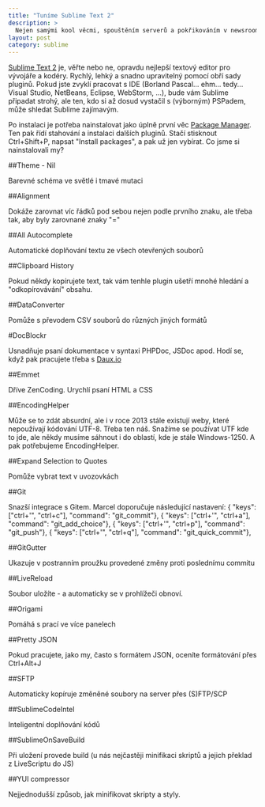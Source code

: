 ```yaml
---
title: "Tuníme Sublime Text 2"
description: >
  Nejen samými kool věcmi, spouštěním serverů a pokřikováním v newsroomu je živ redakční vývojář. Čas od času musíme taky sednout a věnovat se té poctivé kodéřině. Každý vývojář si nastaví své vývojové prostředí tak, aby mu vyhovovalo, stejně jako si každý koloťuk omotá kladívko vlastní sadou umolousaných leukoplastí. My používáme, až na výjimky, výborný textový editor Sublime Text 2, který jsme si potunili sadou pluginů.
layout: post
category: sublime
---
```


[Sublime Text 2](http://www.sublimetext.com/) je, věřte nebo ne, opravdu nejlepší textový editor pro vývojáře a kodéry. Rychlý, lehký a snadno upravitelný pomocí obří sady pluginů. Pokud jste zvyklí pracovat s IDE (Borland Pascal... ehm... tedy... Visual Studio, NetBeans, Eclipse, WebStorm, ...), bude vám Sublime připadat strohý, ale ten, kdo si až dosud vystačil s (výborným) PSPadem, může shledat Sublime zajímavým.

Po instalaci je potřeba nainstalovat jako úplně první věc [Package Manager](https://sublime.wbond.net/installation#st2). Ten pak řídí stahování a instalaci dalších pluginů. Stačí stisknout Ctrl+Shift+P, napsat "Install packages", a pak už jen vybírat. <tweetable title="Pár tipů na pluginy pro Sublime Text 2">Co jsme si nainstalovali my?</tweetable>


##Theme - Nil

Barevné schéma ve světlé i tmavé mutaci

##Alignment

Dokáže zarovnat víc řádků pod sebou nejen podle prvního znaku, ale třeba tak, aby byly zarovnané znaky "="

##All Autocomplete

Automatické doplňování textu ze všech otevřených souborů

##Clipboard History

Pokud někdy kopírujete text, tak vám tenhle plugin ušetří mnohé hledání a "odkopírovávání" obsahu.

##DataConverter

Pomůže s převodem CSV souborů do různých jiných formátů

#DocBlockr

Usnadňuje psaní dokumentace v syntaxi PHPDoc, JSDoc apod. Hodí se, když pak pracujete třeba s [Daux.io](http://daux.io/)

##Emmet

Dříve ZenCoding. Urychlí psaní HTML a CSS

##EncodingHelper

Může se to zdát absurdní, ale i v roce 2013 stále existují weby, které nepoužívají kódování UTF-8. Třeba ten náš. Snažíme se používat UTF kde to jde, ale někdy musíme sáhnout i do oblastí, kde je stále Windows-1250. A pak potřebujeme EncodingHelper.

##Expand Selection to Quotes

Pomůže vybrat text v uvozovkách

##Git

Snazší integrace s Gitem. Marcel doporučuje následující nastavení:
    { "keys": ["ctrl+'", "ctrl+c"], "command": "git_commit"},
    { "keys": ["ctrl+'", "ctrl+a"], "command": "git_add_choice"},
    { "keys": ["ctrl+'", "ctrl+p"], "command": "git_push"},
    { "keys": ["ctrl+'", "ctrl+q"], "command": "git_quick_commit"},

##GitGutter

Ukazuje v postranním proužku provedené změny proti poslednímu commitu

##LiveReload

Soubor uložíte - a automaticky se v prohlížeči obnoví.

##Origami

Pomáhá s prací ve více panelech

##Pretty JSON

Pokud pracujete, jako my, často s formátem JSON, oceníte formátování přes Ctrl+Alt+J

##SFTP

Automaticky kopíruje změněné soubory na server přes (S)FTP/SCP

##SublimeCodeIntel

Inteligentní doplňování kódů

##SublimeOnSaveBuild

Při uložení provede build (u nás nejčastěji minifikaci skriptů a jejich překlad z LiveScriptu do JS)

##YUI compressor

Nejjednodušší způsob, jak minifikovat skripty a styly.